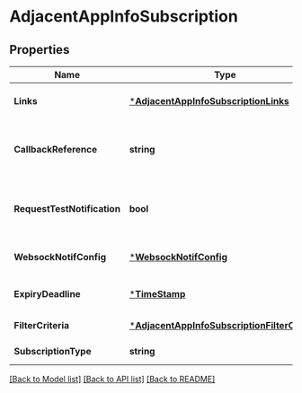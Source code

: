 # AdjacentAppInfoSubscription

## Properties
Name | Type | Description | Notes
------------ | ------------- | ------------- | -------------
**Links** | [***AdjacentAppInfoSubscriptionLinks**](AdjacentAppInfoSubscription.links.md) |  | [optional] [default to null]
**CallbackReference** | **string** | URI selected by the service consumer to receive notifications on the subscribed Application Mobility Service. This shall be included both in the request and in response. | [default to null]
**RequestTestNotification** | **bool** | Shall be set to TRUE by the service consumer to request a test notification via HTTP on the callbackReference URI, specified in ETSI GS MEC 009, as described in clause 6.12a. | [optional] [default to null]
**WebsockNotifConfig** | [***WebsockNotifConfig**](WebsockNotifConfig.md) |  | [optional] [default to null]
**ExpiryDeadline** | [***TimeStamp**](TimeStamp.md) |  | [optional] [default to null]
**FilterCriteria** | [***AdjacentAppInfoSubscriptionFilterCriteria**](AdjacentAppInfoSubscription.filterCriteria.md) |  | [default to null]
**SubscriptionType** | **string** | Shall be set to \&quot;AdjacentAppInfoSubscription\&quot;. | [default to null]

[[Back to Model list]](../README.md#documentation-for-models) [[Back to API list]](../README.md#documentation-for-api-endpoints) [[Back to README]](../README.md)

